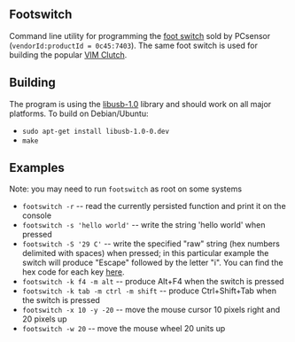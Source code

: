 Footswitch
----------

Command line utility for programming the [foot switch][1] sold by PCsensor (`vendorId:productId = 0c45:7403`). The same foot switch is used for building the popular [VIM Clutch][2].

Building
------------

The program is using the [libusb-1.0][3] library and should work on all major platforms. To build on Debian/Ubuntu:

 * `sudo apt-get install libusb-1.0-0.dev`
 * `make`

Examples
--------

Note: you may need to run `footswitch` as root on some systems

 * `footswitch -r` -- read the currently persisted function and print it on the console
 * `footswitch -s 'hello world'` -- write the string 'hello world' when pressed
 * `footswitch -S '29 C'` -- write the specified "raw" string (hex numbers delimited with spaces) when pressed; in this particular example the switch will produce "Escape" followed by the letter "i". You can find the hex code for each key [here][4].
 * `footswitch -k f4 -m alt` -- produce Alt+F4 when the switch is pressed
 * `footswitch -k tab -m ctrl -m shift` -- produce Ctrl+Shift+Tab when the switch is pressed
 * `footswitch -x 10 -y -20` -- move the mouse cursor 10 pixels right and 20 pixels up
 * `footswitch -w 20` -- move the mouse wheel 20 units up

[1]: http://www.pcsensor.com/index.php?_a=viewProd&productId=2
[2]: https://github.com/alevchuk/vim-clutch
[3]: http://www.libusb.org/
[4]: http://www.freebsddiary.org/APC/usb_hid_usages.php

